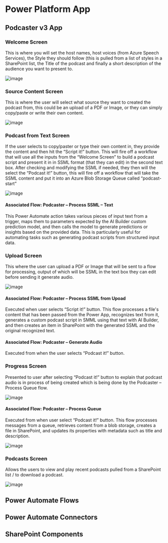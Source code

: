 # Power Platform App
## Podcaster v3 App
### Welcome Screen
This is where you will set the host names, host voices (from Azure Speech Services), the Style they should follow (this is pulled from a list of styles in a SharePoint list, the Title of the podcast and finally a short description of the audience you want to present to.

![image](https://github.com/user-attachments/assets/6f042b84-6f1f-489b-8d2b-0110852407b1)

 
### Source Content Screen
This is where the user will select what source they want to created the podcast from, this could be an upload of a PDF or Image, or they can simply copy/paste or write their own content.

![image](https://github.com/user-attachments/assets/0313b71d-60c7-4277-889f-7e5aa1064752)

 
### Podcast from Text Screen
If the user selects to copy/paster or type their own content in, they provide the content and then hit the “Script it!” button. This will fire off a workflow that will use all the inputs from the “Welcome Screen” to build a podcast script and present it in in SSML format (that they can edit) in the second text box.
After checking and modifying the SSML if needed, they then will the select the “Podcast it!” button, this will fire off a workflow that will take the SSML content and put it into an Azure Blob Storage Queue called “podcast-start”

![image](https://github.com/user-attachments/assets/63bce59f-2fe7-419c-b2d8-a523ba0b9f9b)

 
#### Associated Flow: Podcaster – Process SSML – Text
This Power Automate action takes various pieces of input text from a trigger, maps them to parameters expected by the AI Builder custom prediction model, and then calls the model to generate predictions or insights based on the provided data. This is particularly useful for automating tasks such as generating podcast scripts from structured input data.
 
### Upload Screen
This where the user can upload a PDF or Image that will be sent to a flow for processing, output of which will be SSML in the text box they can edit before sending it generate audio.

![image](https://github.com/user-attachments/assets/e016f652-05aa-4d4b-afa0-3cec689110c5)

 
#### Associated Flow: Podcaster – Process SSML from Upoad
Executed when user selects “Script it!” button. This flow processes a file's content that has been passed from the Power App, recognizes text from it, generates a custom podcast script in SMML using that text with AI Builder, and then creates an item in SharePoint with the generated SSML and the original recognized text.
 
#### Associated Flow: Podcaster – Generate Audio
Executed from when the user selects “Podcast it!” button. 

### Progress Screen
Presented to user after selecting “Podcast it!” button to explain that podcast audio is in process of being created which is being done by the Podcaster – Process Queue flow.

![image](https://github.com/user-attachments/assets/14916e02-f071-4ad8-a2e3-8aa222130a4e)

#### Associated Flow: Podcaster – Process Queue
Executed from when user select “Podcast it!” button. This flow processes messages from a queue, retrieves content from a blob storage, creates a file in SharePoint, and updates its properties with metadata such as title and description.

![image](https://github.com/user-attachments/assets/6f190aac-a330-4cd9-b433-e37f206084b1)

### Podcasts Screen
Allows the users to view and play recent podcasts pulled from a SharePoint list / to download a podcast.

![image](https://github.com/user-attachments/assets/3b36d252-71bf-4254-99ae-6c201756ce8c)

## Power Automate Flows

## Power Automate Connectors

## SharePoint Components

 

